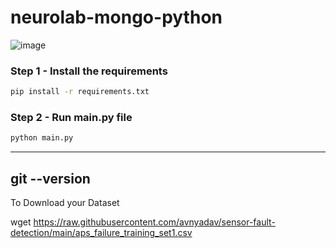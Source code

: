 # neurolab-mongo-python

![image](https://user-images.githubusercontent.com/57321948/196933065-4b16c235-f3b9-4391-9cfe-4affcec87c35.png)

### Step 1 - Install the requirements

```bash
pip install -r requirements.txt
```

### Step 2 - Run main.py file

```bash
python main.py
```
---
git --version
---

To Download your Dataset

wget https://raw.githubusercontent.com/avnyadav/sensor-fault-detection/main/aps_failure_training_set1.csv